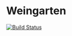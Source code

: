 # Weingarten

[![Build Status](https://github.com/was-albi/Weingarten.jl/actions/workflows/CI.yml/badge.svg?branch=main)](https://github.com/was-albi/Weingarten.jl/actions/workflows/CI.yml?query=branch%3Amain)
